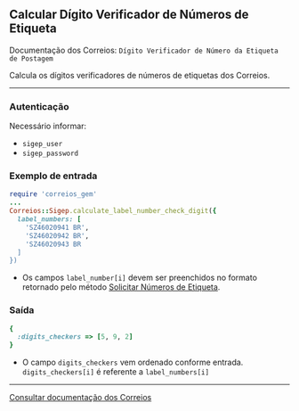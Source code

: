 ## Calcular Dígito Verificador de Números de Etiqueta

Documentação dos Correios: `Dígito Verificador de Número da Etiqueta de Postagem`

Calcula os dígitos verificadores de números de etiquetas dos Correios.

____

### Autenticação
Necessário informar:
* `sigep_user`
* `sigep_password`

### Exemplo de entrada

```ruby
require 'correios_gem'
...
Correios::Sigep.calculate_label_number_check_digit({
  label_numbers: [
    'SZ46020941 BR',
    'SZ46020942 BR',
    'SZ46020943 BR
  ]
})
```
* Os campos `label_number[i]` devem ser preenchidos no formato retornado pelo método [Solicitar Números de Etiqueta](REQUEST_LABEL_NUMBERS.pdf).

### Saída

```ruby
{
  :digits_checkers => [5, 9, 2]
}
```
* O campo `digits_checkers` vem ordenado conforme entrada. `digits_checkers[i]` é referente a `label_numbers[i]`
---

[Consultar documentação dos Correios](CORREIOS_DOCUMENT.pdf)
